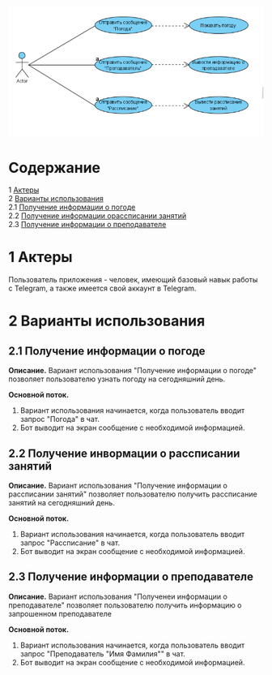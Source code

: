 ![UseCase](../use_case/Use_case.png)

# Cодержание
1 [Актеры](#1) <br>
2 [Варианты использования](#2) <br>
2.1 [Получение информации о погоде](#2.1) <br>
2.2 [Получение информации орассписании занятий](#2.2) <br>
2.3 [Получение информации о преподавателе](#2.3) <br>

<a name="1"/>

# 1 Актеры
  Пользователь приложения - человек, имеющий базовый навык работы с Telegram, а также имеется свой       аккаунт в Telegram.

<a name="2"/>

# 2 Варианты использования

<a name="2.1"/>

## 2.1 Получение информации о погоде

**Описание.** Вариант использования "Получение информации о погоде" позволяет пользователю узнать погоду на сегодняшний день.

**Основной поток.**
1. Вариант использования начинается, когда пользователь вводит запрос "Погода" в чат.
2. Бот выводит на экран сообщение с необходимой информацией.

<a name="2.2"/>

## 2.2 Получение инвормации о рассписании занятий

**Описание.** Вариант использования "Получение информации о рассписании занятий" позволяет пользователю получить рассписание занятий на сегодняшний день.

**Основной поток.**
1. Вариант использования начинается, когда пользователь вводит запрос "Рассписание" в чат.
2. Бот выводит на экран сообщение с необходимой информацией. 

<a name="2.3"/>

## 2.3 Получение информации о преподавателе

**Описание.** Вариант использования "Полученеи информации о преподавателе" позволяет пользователю получить информацию о запрошенном преподавателе

**Основной поток.**
1. Вариант использования начинается, когда пользователь вводит запрос "Преподаватель "Имя Фамилия"" в чат.
2. Бот выводит на экран сообщение с необходимой информацией. 
